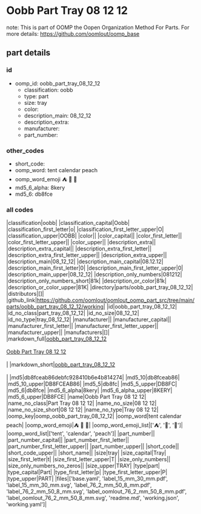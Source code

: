 # Oobb Part Tray 08 12 12  

note: This is part of OOMP the Oopen Organization Method For Parts. For more details: https://github.com/oomlout/oomp_base

##  part details





### id
* oomp_id: oobb_part_tray_08_12_12
  * classification: oobb
  * type: part
  * size: tray
  * color: 
  * description_main: 08_12_12
  * description_extra: 
  * manufacturer: 
  * part_number: 

### other_codes
* short_code: 
* oomp_word: tent calendar peach
* oomp_word_emoji :tent: :calendar: :peach:
* md5_6_alpha: 8kery
* md5_6: db8fce

### all codes 
|classification|oobb|
|classification_capital|Oobb|
|classification_first_letter|o|
|classification_first_letter_upper|O|
|classification_upper|OOBB|
|color||
|color_capital||
|color_first_letter||
|color_first_letter_upper||
|color_upper||
|description_extra||
|description_extra_capital||
|description_extra_first_letter||
|description_extra_first_letter_upper||
|description_extra_upper||
|description_main|08_12_12|
|description_main_capital|08.12.12|
|description_main_first_letter|0|
|description_main_first_letter_upper|0|
|description_main_upper|08_12_12|
|description_only_numbers|081212|
|description_only_numbers_short|81k|
|description_or_color|81k|
|description_or_color_upper|81K|
|directory|parts/oobb_part_tray_08_12_12|
|distributors|[]|
|github_link|https://github.com/oomlout/oomlout_oomp_part_src/tree/main/parts/oobb_part_tray_08_12_12/working|
|id|oobb_part_tray_08_12_12|
|id_no_class|part_tray_08_12_12|
|id_no_size|08_12_12|
|id_no_type|tray_08_12_12|
|manufacturer||
|manufacturer_capital||
|manufacturer_first_letter||
|manufacturer_first_letter_upper||
|manufacturer_upper||
|manufacturers|[]|
|markdown_full|[oobb_part_tray_08_12_12](https://github.com/oomlout/oomlout_oomp_part_src/tree/main/parts/oobb_part_tray_08_12_12/working)<br>[](https://github.com/oomlout/oomlout_oomp_part_src/tree/main/parts/oobb_part_tray_08_12_12/working)<br>[Oobb Part Tray 08 12 12](https://github.com/oomlout/oomlout_oomp_part_src/tree/main/parts/oobb_part_tray_08_12_12/working)<br><br>|
|markdown_short|[oobb_part_tray_08_12_12](https://github.com/oomlout/oomlout_oomp_part_src/tree/main/parts/oobb_part_tray_08_12_12/working)<br><br>|
|md5|db8fceab86debfc928410b6e4b814274|
|md5_10|db8fceab86|
|md5_10_upper|DB8FCEAB86|
|md5_5|db8fc|
|md5_5_upper|DB8FC|
|md5_6|db8fce|
|md5_6_alpha|8kery|
|md5_6_alpha_upper|8KERY|
|md5_6_upper|DB8FCE|
|name|Oobb Part Tray 08 12 12|
|name_no_class|Part Tray 08 12 12|
|name_no_size|08 12 12|
|name_no_size_short|08 12 12|
|name_no_type|Tray 08 12 12|
|oomp_key|oomp_oobb_part_tray_08_12_12|
|oomp_word|tent calendar peach|
|oomp_word_emoji|:tent: :calendar: :peach:|
|oomp_word_emoji_list|[':tent:', ':calendar:', ':peach:']|
|oomp_word_list|['tent', 'calendar', 'peach']|
|part_number||
|part_number_capital||
|part_number_first_letter||
|part_number_first_letter_upper||
|part_number_upper||
|short_code||
|short_code_upper||
|short_name||
|size|tray|
|size_capital|Tray|
|size_first_letter|t|
|size_first_letter_upper|T|
|size_only_numbers||
|size_only_numbers_no_zeros||
|size_upper|TRAY|
|type|part|
|type_capital|Part|
|type_first_letter|p|
|type_first_letter_upper|P|
|type_upper|PART|
|files|['base.yaml', 'label_15_mm_30_mm.pdf', 'label_15_mm_30_mm.svg', 'label_76_2_mm_50_8_mm.pdf', 'label_76_2_mm_50_8_mm.svg', 'label_oomlout_76_2_mm_50_8_mm.pdf', 'label_oomlout_76_2_mm_50_8_mm.svg', 'readme.md', 'working.json', 'working.yaml']|

